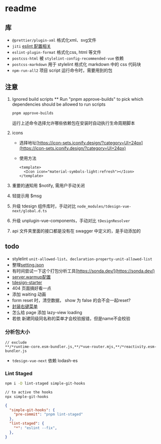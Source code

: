 # readme

## 库

- `@prettier/plugin-xml` 格式化xml、svg文件
- `jiti` [eslint 配置相关](https://eslint.org/docs/latest/use/configure/configuration-files#typescript-configuration-files)
- `eslint-plugin-format` 格式化css, html 等文件
- `postcss-html` 被 `stylelint-config-recommended-vue` 依赖
- `postcss-markdown` 用于 stylelint 格式化 markdown 中的 css 代码块
- `npm-run-all2` 项目 script 运行命令时，需要用到的包

## 注意

1. Ignored build scripts ** Run "pnpm approve-builds" to pick which dependencies should be allowed to run scripts

    ```md
    pnpm approve-builds
    ```

    运行上述命令选择允许哪些依赖包在安装时自动执行生命周期脚本

2. icons

    - 选择地址[https://icon-sets.iconify.design/?category=UI+24px](https://icon-sets.iconify.design/?category=UI+24px)
    - 使用方法

        ```vue
        <template>
          <Icon icon="material-symbols-light:refresh"></Icon>
        </template>
        ```

3. 重要的通知用 $notify, 需用户手动关闭
4. 轻提示用 $msg
5. 升级 tdesign 组件库时，手动对比 `node_modules/tdesign-vue-next/global.d.ts`
6. 升级 unplugin-vue-components，手动对比 `tDesignResolver`
7. api 文件夹里面的接口都是没有在 swagger 中定义的，是手动添加的

## todo

- stylelint `unit-allowed-list`、`declaration-property-unit-allowed-list`
- 整理[setting.json](https://github.com/vbenjs/vue-vben-admin/blob/main/.vscode/settings.json)
- 有时间尝试一下这个打包分析工具[https://sonda.dev/](https://sonda.dev/)
- [server.warmup配置](https://mp.weixin.qq.com/s?__biz=Mzk0MDUyMDI4OA==&mid=2247484020&idx=1&sn=7d0c88c1b10c001b1d7724ace76d1b7a&chksm=c3b7c9155a69b2bf2e966e2bfbf55b40fa40c63d1e893d43d3ee0b452e25d7ad36bae8fe02d2&mpshare=1&scene=24&srcid=1007A1bipuxBSqdRkfwltAzs&sharer_shareinfo=a95b5998c3c2f0d944a89b04af59f319&sharer_shareinfo_first=a95b5998c3c2f0d944a89b04af59f319#rd)
- [tdesign-starter](https://tdesign.tencent.com/starter/vue-next/dashboard/base)
- 404 页面搞好看一点
- 添加 waiting 动画
- form reset 时，清空数据， show 为 false 的会不会一起reset?
- [封装右键菜单](https://github.com/CyberNika/v-contextmenu/blob/main/src/directive.ts)
- 怎么给 page 添加 lazy-view loading
- 若依 新建同级同名称的菜单才会校验报错，但是name不会校验

### 分析包大小

```text
// exclude
**/*runtime-core.esm-bundler.js,**/*vue-router.mjs,**/*reactivity.esm-bundler.js
```

- `tdesign-vue-next` 依赖 lodash-es

### Lint Staged

```bash
npm i -D lint-staged simple-git-hooks

// to active the hooks
npx simple-git-hooks
```

```json
{
  "simple-git-hooks": {
    "pre-commit": "pnpm lint-staged"
  },
  "lint-staged": {
    "*": "eslint --fix",
  },
}
```
